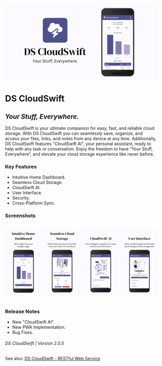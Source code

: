 ![DS CloudSwift](./public/readme/readme-banner.png)

# DS CloudSwift

## _Your Stuff, Everywhere._

DS CloudSwift is your ultimate companion for easy, fast, and reliable cloud storage. With DS CloudSwift you can seamlessly save, organize, and access your files, links, and notes from any device at any time. Additionally, DS CloudSwift features “CloudSwift AI”, your personal assistant, ready to help with any task or conversation. Enjoy the freedom to have “Your Stuff, Everywhere”, and elevate your cloud storage experience like never before.

### Key Features

- Intuitive Home Dashboard.
- Seamless Cloud Storage.
- CloudSwift AI.
- User Interface.
- Security.
- Cross-Platform Sync.

### Screenshots

![DS CloudSwift - Screenshots](./public/readme/readme-screenshots.png)

### Release Notes

- New "CloudSwift AI".
- New PWA Implementation.
- Bug Fixes.

###### DS CloudSwift | Version 2.0.5

See also: [DS CloudSwift - RESTful Web Service](https://github.com/dsvillalobos/ds-cloudswift-rest)
